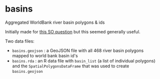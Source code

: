 # basins

Aggregated WorldBank river basin polygons &amp; ids

Initially made for [this SO question](http://stackoverflow.com/questions/33653914/mapping-geo-location-coordinates-or-city-to-worldbank-climate-api-river-basin) but this seemed generally useful. 

Two data files:

- `basins.geojson` : a GeoJSON file with all 468 river basin polygons mapped to world bank basin id's
- `basins.rda` : an R data file with `basin_list` (a list of individual polygons) and the `SpatialPolygonsDataFrame` that was used to create `basins.geojson`
